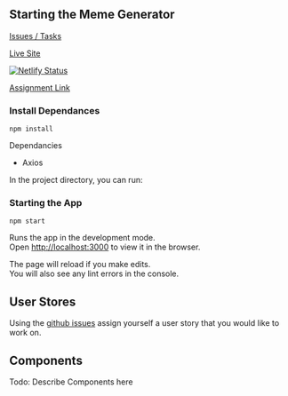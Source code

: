 ## Starting the Meme Generator

[Issues / Tasks](https://github.com/VSchool-Team/vs-meme-generator/issues)

[Live Site](https://vs-meme-generator-project.netlify.app)

[![Netlify Status](https://api.netlify.com/api/v1/badges/238dfb21-dc9a-4171-9ed4-00933de03222/deploy-status)](https://app.netlify.com/sites/vs-meme-generator-project/deploys)

[Assignment Link](https://coursework.vschool.io/meme-list-generator/)

### Install Dependances

`npm install`

Dependancies

- Axios

In the project directory, you can run:

### Starting the App

`npm start`

Runs the app in the development mode.\
Open [http://localhost:3000](http://localhost:3000) to view it in the browser.

The page will reload if you make edits.\
You will also see any lint errors in the console.

## User Stores

Using the [github issues](https://github.com/VSchool-Team/vs-meme-generator/issues) assign yourself a user story that you would like to work on.

## Components

Todo: Describe Components here
